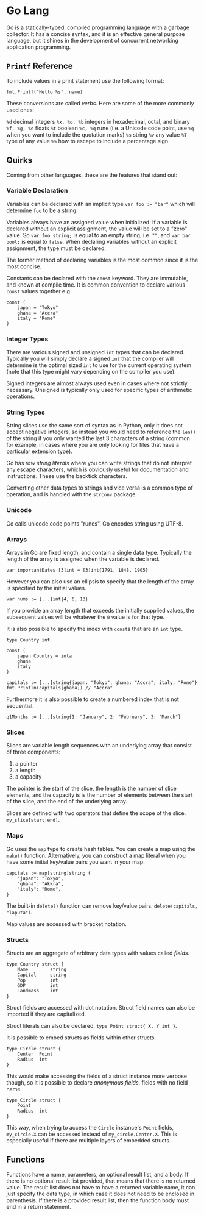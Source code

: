 # Go Lang

Go is a statically-typed, compiled programming language with a garbage collector. It has a concise syntax, and it is an effective general purpose language, but it shines in the development of concurrent networking application programming.

## `Printf` Reference

To include values in a print statement use the following format:

`fmt.Printf("Hello %s", name)`

These conversions are called *verbs*. Here are some of the more commonly used ones:

`%d` decimal integers
`%x, %o, %b` integers in hexadecimal, octal, and binary
`%f, %g, %e` floats
`%t` boolean
`%c, %q` rune (i.e. a Unicode code point, use `%q` when you want to include the quotation marks)
`%s` string
`%v` any value
`%T` type of any value
`%%` how to escape to include a percentage sign

## Quirks

Coming from other languages, these are the features that stand out:

### Variable Declaration

Variables can be declared with an implicit type `var foo := "bar"` which will determine `foo` to be a string.

Variables always have an assigned value when initialized. If a variable is declared without an explicit assignment, the value will be set to a "zero" value. So `var foo string;` is equal to an empty string, i.e. `""`, and `var bar bool;` is equal to `false`. When declaring variables without an explicit assignment, the type must be declared.

The former method of declaring variables is the most common since it is the most concise.

Constants can be declared with the `const` keyword. They are immutable, and known at compile time. It is common convention to declare various `const` values together e.g.

```
const (
    japan = "Tokyo"
    ghana = "Accra"
    italy = "Rome"
)
```

### Integer Types

There are various signed and unsigned `int` types that can be declared. Typically you will simply declare a signed `int` that the compiler will determine is the optimal sized `int` to use for the current operating system (note that this type might vary depending on the compiler you use).

Signed integers are almost always used even in cases where not strictly necessary. Unsigned is typically only used for specific types of arithmetic operations.

### String Types

String slices use the same sort of syntax as in Python, only it does not accept negative integers, so instead you would need to reference the `len()` of the string if you only wanted the last 3 characters of a string (common for example, in cases where you are only looking for files that have a particular extension type).

Go has *raw string literals* where you can write strings that do not interpret any escape characters, which is obviously useful for documentation and instructions. These use the backtick characters.

Converting other data types to strings and vice versa is a common type of operation, and is handled with the `strconv` package.

### Unicode

Go calls unicode code points "runes". Go encodes string using UTF-8.

### Arrays

Arrays in Go are fixed length, and contain a single data type. Typically the length of the array is assigned when the variable is declared.

`var importantDates [3]int = [3]int{1791, 1848, 1905}`

However you can also use an ellipsis to specify that the length of the array is specified by the initial values.

`var nums := [...]int{4, 6, 13}`

If you provide an array length that exceeds the initially supplied values, the subsequent values will be whatever the `0` value is for that type.

It is also possible to specify the index with `const`s that are an `int` type.

```
type Country int

const (
    japan Country = iota
    ghana
    italy
)

capitals := [...]string{japan: "Tokyo", ghana: "Accra", italy: "Rome"}
fmt.Println(capitals[ghana]) // "Accra"
```

Furthermore it is also possible to create a numbered index that is not sequential.

`q1Months := [...]string{1: "January", 2: "February", 3: "March"}`

### Slices

Slices are variable length sequences with an underlying array that consist of three components:

1. a pointer
2. a length
3. a capacity

The pointer is the start of the slice, the length is the number of slice elements, and the capacity is is the number of elements between the start of the slice, and the end of the underlying array.

Slices are defined with two operators that define the scope of the slice. `my_slice[start:end]`.

### Maps

Go uses the `map` type to create hash tables. You can create a map using the `make()` function. Alternatively, you can construct a map literal when you have some initial key/value pairs you want in your map.

```
capitals := map[string]string {
    "japan": "Tokyo",
    "ghana": "Akkra",
    "italy": "Rome",
}
```

The built-in `delete()` function can remove key/value pairs. `delete(capitals, "laputa")`.

Map values are accessed with bracket notation.

### Structs

Structs are an aggregate of arbitrary data types with values called *fields*.

```
type Country struct {
    Name        string
    Capital     string
    Pop         int
    GDP         int
    Landmass    int
}
```

Struct fields are accessed with dot notation. Struct field names can also be imported if they are capitalized.

Struct literals can also be declared. `type Point struct{ X, Y int }`.

It is possible to embed structs as fields within other structs.

```
type Circle struct {
    Center  Point
    Radius  int
}
```

This would make accessing the fields of a struct instance more verbose though, so it is possible to declare *anonymous fields*, fields with no field name.

```
type Circle struct {
    Point
    Radius  int
}
```

This way, when trying to access the `Circle` instance's `Point` fields, `my_circle.X` can be accessed instead of `my_circle.Center.X`. This is especially useful if there are multiple layers of embedded structs.

## Functions

Functions have a name, parameters, an optional result list, and a body. If there is no optional result list provided, that means that there is no returned value. The result list does not have to have a returned variable name, it can just specify the data type, in which case it does not need to be enclosed in parenthesis. If there is a provided result list, then the function body must end in a return statement.
